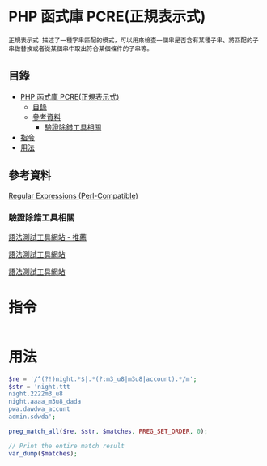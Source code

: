 # PHP 函式庫 PCRE(正規表示式)

```
正規表示式 描述了一種字串匹配的模式，可以用來檢查一個串是否含有某種子串、將匹配的子串做替換或者從某個串中取出符合某個條件的子串等。
```

## 目錄

- [PHP 函式庫 PCRE(正規表示式)](#php-函式庫-pcre正規表示式)
	- [目錄](#目錄)
	- [參考資料](#參考資料)
		- [驗證除錯工具相關](#驗證除錯工具相關)
- [指令](#指令)
- [用法](#用法)

## 參考資料

[Regular Expressions (Perl-Compatible)](https://www.php.net/manual/en/book.pcre.php)

### 驗證除錯工具相關

[語法測試工具網站 - 推薦](https://regex101.com/)

[語法測試工具網站](https://www.debuggex.com/)

[語法測試工具網站](https://regexr.com/)

# 指令

```bash
```

# 用法

```PHP
$re = '/^(?!)night.*$|.*(?:m3_u8|m3u8|account).*/m';
$str = 'night.ttt
night.2222m3_u8
night.aaaa_m3u8_dada
pwa.dawdwa_accunt
admin.sdwda';

preg_match_all($re, $str, $matches, PREG_SET_ORDER, 0);

// Print the entire match result
var_dump($matches);
```
